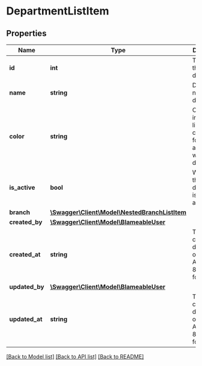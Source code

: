# DepartmentListItem

## Properties
Name | Type | Description | Notes
------------ | ------------- | ------------- | -------------
**id** | **int** | The ID of this department. | [optional] 
**name** | **string** | Display name of the department. | [optional] 
**color** | **string** | Color used in things like calendars for items associated with this department. | [optional] 
**is_active** | **bool** | Whether this department is currently active. | [optional] 
**branch** | [**\Swagger\Client\Model\NestedBranchListItem**](NestedBranchListItem.md) |  | [optional] 
**created_by** | [**\Swagger\Client\Model\BlameableUser**](BlameableUser.md) |  | [optional] 
**created_at** | **string** | The creation date of the object in ATOM/ISO-8601 format | [optional] 
**updated_by** | [**\Swagger\Client\Model\BlameableUser**](BlameableUser.md) |  | [optional] 
**updated_at** | **string** | The creation date of the object in ATOM/ISO-8601 format | [optional] 

[[Back to Model list]](../README.md#documentation-for-models) [[Back to API list]](../README.md#documentation-for-api-endpoints) [[Back to README]](../README.md)


